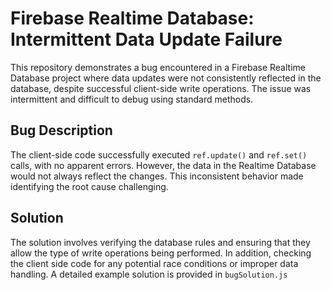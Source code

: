 # Firebase Realtime Database: Intermittent Data Update Failure

This repository demonstrates a bug encountered in a Firebase Realtime Database project where data updates were not consistently reflected in the database, despite successful client-side write operations.  The issue was intermittent and difficult to debug using standard methods.

## Bug Description
The client-side code successfully executed `ref.update()` and `ref.set()` calls, with no apparent errors.  However, the data in the Realtime Database would not always reflect the changes. This inconsistent behavior made identifying the root cause challenging. 

## Solution
The solution involves verifying the database rules and ensuring that they allow the type of write operations being performed. In addition, checking the client side code for any potential race conditions or improper data handling. A detailed example solution is provided in `bugSolution.js`
